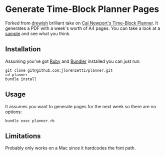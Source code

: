 # Generate Time-Block Planner Pages

Forked from [drewish](https://github.com/drewish/planner) brilliant take on
[Cal Newport's Time-Block Planner](https://www.timeblockplanner.com). It generates a PDF
with a week's worth of A4 pages. You can take a look at a [sample](sample.pdf) and see
what you think.

## Installation

Assuming you've got [Ruby](http://www.ruby-lang.org/en/) and [Bundler](https://bundler.io)
installed you can just run:
```
git clone git@github.com:jlorenzetti/planner.git
cd planner
bundle install
```

## Usage

It assumes you want to generate pages for the next week so there are no options:
```
bundle exec planner.rb
```

## Limitations

Probably only works on a Mac since it hardcodes the font path.
